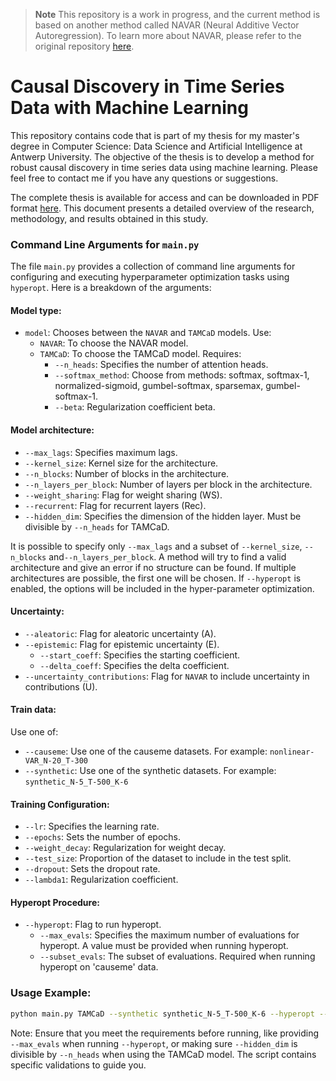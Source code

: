 > **Note**
> This repository is a work in progress, and the current method is based on another method called NAVAR (Neural Additive Vector Autoregression). To learn more about NAVAR, please refer to the original repository [here](https://github.com/bartbussmann/NAVAR).

# Causal Discovery in Time Series Data with Machine Learning

This repository contains code that is part of my thesis for my master's degree in Computer Science: Data Science and Artificial Intelligence at Antwerp University.
The objective of the thesis is to develop a method for robust causal discovery in time series data using machine learning.
Please feel free to contact me if you have any questions or suggestions.

The complete thesis is available for access and can be downloaded in PDF format [here](https://github.com/m4urin/temporal-causal-discovery/raw/refactor/thesis.pdf). This document presents a detailed overview of the research, methodology, and results obtained in this study.

### Command Line Arguments for `main.py`

The file `main.py` provides a collection of command line arguments for configuring and executing hyperparameter optimization tasks using `hyperopt`. 
Here is a breakdown of the arguments:

#### Model type:
- `model`: Chooses between the `NAVAR` and `TAMCaD` models. Use:
  - `NAVAR`: To choose the NAVAR model.
  - `TAMCaD`: To choose the TAMCaD model. Requires:
    - `--n_heads`: Specifies the number of attention heads.
    - `--softmax_method`: Choose from methods: softmax, softmax-1, normalized-sigmoid, gumbel-softmax, sparsemax, gumbel-softmax-1.
    - `--beta`: Regularization coefficient beta.

#### Model architecture:

- `--max_lags`: Specifies maximum lags.
- `--kernel_size`: Kernel size for the architecture.
- `--n_blocks`: Number of blocks in the architecture.
- `--n_layers_per_block`: Number of layers per block in the architecture.
- `--weight_sharing`: Flag for weight sharing (WS).
- `--recurrent`: Flag for recurrent layers (Rec).
- `--hidden_dim`: Specifies the dimension of the hidden layer. Must be divisible by `--n_heads` for TAMCaD.

It is possible to specify only `--max_lags` and a subset of `--kernel_size`, `--n_blocks` and`--n_layers_per_block`. 
A method will try to find a valid architecture and give an error if no structure can be found. 
If multiple architectures are possible, the first one will be chosen. 
If `--hyperopt` is enabled, the options will be included in the hyper-parameter optimization.

#### Uncertainty:
- `--aleatoric`: Flag for aleatoric uncertainty (A).
- `--epistemic`: Flag for epistemic uncertainty (E).
  - `--start_coeff`: Specifies the starting coefficient.
  - `--delta_coeff`: Specifies the delta coefficient.
- `--uncertainty_contributions`: Flag for `NAVAR` to include uncertainty in contributions (U).

#### Train data:
Use one of:
- `--causeme`: Use one of the causeme datasets. For example: `nonlinear-VAR_N-20_T-300`
- `--synthetic`: Use one of the synthetic datasets. For example: `synthetic_N-5_T-500_K-6`

#### Training Configuration:
- `--lr`: Specifies the learning rate.
- `--epochs`: Sets the number of epochs.
- `--weight_decay`: Regularization for weight decay.
- `--test_size`: Proportion of the dataset to include in the test split.
- `--dropout`: Sets the dropout rate.
- `--lambda1`: Regularization coefficient.

#### Hyperopt Procedure:
- `--hyperopt`: Flag to run hyperopt.
  - `--max_evals`: Specifies the maximum number of evaluations for hyperopt. A value must be provided when running hyperopt.
  - `--subset_evals`: The subset of evaluations. Required when running hyperopt on 'causeme' data.

### Usage Example:

```bash
python main.py TAMCaD --synthetic synthetic_N-5_T-500_K-6 --hyperopt --max_evals 50 --dropout 0.3
```

Note: Ensure that you meet the requirements before running, like providing `--max_evals` when running `--hyperopt`, or making sure `--hidden_dim` is divisible by `--n_heads` when using the TAMCaD model. The script contains specific validations to guide you.